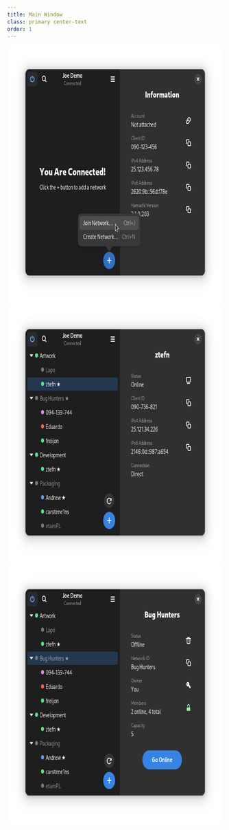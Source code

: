 ```yaml
---
title: Main Window
class: primary center-text
order: 1
---
```

<div class="row">
  <div class="col">
    <img src="/resources/main-window-connected-firstrun.png" srcset="/resources/main-window-connected-firstrun-2x.png 2x" alt="Main Window Connected Firstrun" width="722" height="602" tabindex="0" />
  </div>
  <div class="col">
    <img src="/resources/main-window-selected-member.png" srcset="/resources/main-window-selected-member-2x.png 2x" alt="Main Window Selected Member" width="722" height="602" tabindex="0" />
  </div>
  <div class="col">
    <img src="/resources/main-window-selected-network.png" srcset="/resources/main-window-selected-network-2x.png 2x" alt="Main Window Selected Network" width="722" height="602" tabindex="0" />
  </div>
</div>
